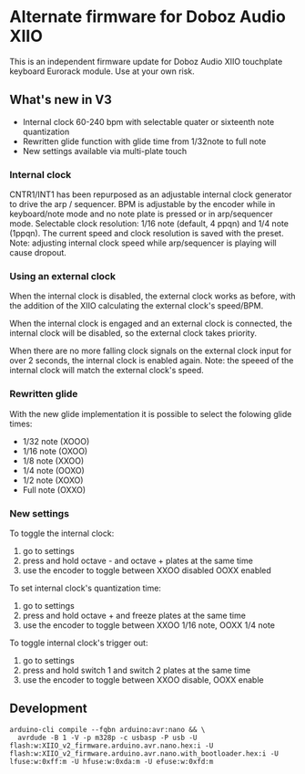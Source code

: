 # Alternate firmware for Doboz Audio XIIO

This is an independent firmware update for Doboz Audio XIIO touchplate keyboard Eurorack module. Use at your own risk.

## What's new in V3

- Internal clock 60-240 bpm with selectable quater or sixteenth note quantization
- Rewritten glide function with glide time from 1/32note to full note
- New settings available via multi-plate touch

###  Internal clock

CNTR1/INT1 has been repurposed as an adjustable internal clock generator to drive the arp / sequencer.
BPM is adjustable by the encoder while in keyboard/note mode and no note plate is pressed or in arp/sequencer mode.
Selectable clock resolution: 1/16 note (default, 4 ppqn) and 1/4 note (1ppqn). The current speed and clock resolution is saved with the preset.
Note: adjusting internal clock speed while arp/sequencer is playing will cause dropout.

### Using an external clock

When the internal clock is disabled, the external clock works as before, with the addition of the XIIO calculating the external clock's speed/BPM.

When the internal clock is engaged and an external clock is connected, the internal clock will be disabled, so the external clock takes priority.

When there are no more falling clock signals on the external clock input for over 2 seconds, the internal clock is enabled again.
Note: the speeed of the internal clock will match the external clock's speed.

### Rewritten glide

With the new glide implementation it is possible to select the folowing glide times:
- 1/32 note (XOOO)
- 1/16 note (OXOO)
- 1/8 note  (XXOO)
- 1/4 note  (OOXO)
- 1/2 note  (XOXO)
- Full note (OXXO)

### New settings

To toggle the internal clock:

1. go to settings
2. press and hold octave - and octave + plates at the same time
3. use the encoder to toggle between
   XXOO disabled
   OOXX enabled

To set internal clock's quantization time:

1. go to settings
2. press and hold octave + and freeze plates at the same time
3. use the encoder to toggle between
   XXOO 1/16 note,
   OOXX 1/4 note

To toggle internal clock's trigger out:

1. go to settings
2. press and hold switch 1 and switch 2 plates at the same time
3. use the encoder to toggle between
   XXOO disable,
   OOXX enable

## Development

```
arduino-cli compile --fqbn arduino:avr:nano && \
  avrdude -B 1 -V -p m328p -c usbasp -P usb -U flash:w:XIIO_v2_firmware.arduino.avr.nano.hex:i -U flash:w:XIIO_v2_firmware.arduino.avr.nano.with_bootloader.hex:i -U lfuse:w:0xff:m -U hfuse:w:0xda:m -U efuse:w:0xfd:m
```
